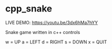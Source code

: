 # cpp_snake
LIVE DEMO: https://youtu.be/3dx6hMa7hYY

Snake game written in c++
controls

w = UP
a = LEFT
d = RIGHT
s = DOWN
x = QUIT
